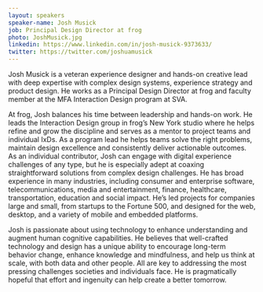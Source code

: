 ```yaml
---
layout: speakers
speaker-name: Josh Musick
job: Principal Design Director at frog
photo: JoshMusick.jpg
linkedin: https://www.linkedin.com/in/josh-musick-9373633/
twitter: https://twitter.com/joshuamusick
---
```

Josh Musick is a veteran experience designer and hands-on creative lead with deep expertise with complex design systems, experience strategy and product design. He works as a Principal Design Director at frog and faculty member at the MFA Interaction Design program at SVA.

At frog, Josh balances his time between leadership and hands-on work. He leads the Interaction Design group in frog’s New York studio where he helps refine and grow the discipline and serves as a mentor to project teams and individual IxDs. As a program lead he helps teams solve the right problems, maintain design excellence and consistently deliver actionable outcomes. As an individual contributor, Josh can engage with digital experience challenges of any type, but he is especially adept at coaxing straightforward solutions from complex design challenges. He has broad experience in many industries, including consumer and enterprise software, telecommunications, media and entertainment, finance, healthcare, transportation, education and social impact. He’s led projects for companies large and small, from startups to the Fortune 500, and designed for the web, desktop, and a variety of mobile and embedded platforms.

Josh is passionate about using technology to enhance understanding and augment human cognitive capabilities. He believes that well-crafted technology and design has a unique ability to encourage long-term behavior change, enhance knowledge and mindfulness, and help us think at scale, with both data and other people. All are key to addressing the most pressing challenges societies and individuals face. He is pragmatically hopeful that effort and ingenuity can help create a better tomorrow.
